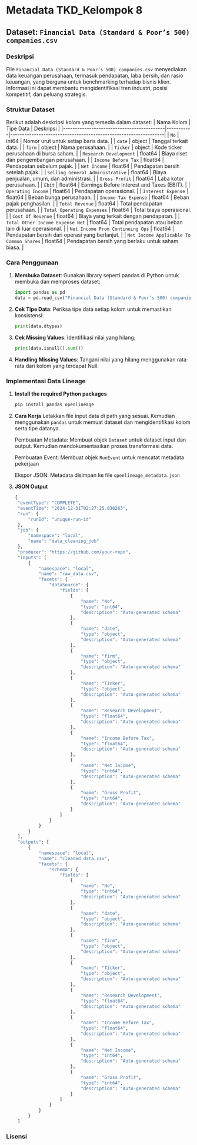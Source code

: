 # Metadata TKD_Kelompok 8

## Dataset: `Financial Data (Standard & Poor’s 500) companies.csv`

### Deskripsi
File `Financial Data (Standard & Poor’s 500) companies.csv` menyediakan data keuangan perusahaan, termasuk pendapatan, laba bersih, dan rasio keuangan, yang berguna untuk benchmarking terhadap bisnis klien. Informasi ini dapat membantu mengidentifikasi tren industri, posisi kompetitif, dan peluang strategis. 

### Struktur Dataset
Berikut adalah deskripsi kolom yang tersedia dalam dataset:
| Nama Kolom                                | Tipe Data | Deskripsi                                                       |
|-------------------------------------------|-----------|-----------------------------------------------------------------|
| `No`                                      | int64     | Nomor urut untuk setiap baris data.                             |
| `date`                                    | object    | Tanggal terkait data.                                           |
| `firm`                                    | object    | Nama perusahaan.                                                |
| `Ticker`                                  | object    | Kode ticker perusahaan di bursa saham.                          |
| `Research Development`                    | float64   | Biaya riset dan pengembangan perusahaan.                        |
| `Income Before Tax`                       | float64   | Pendapatan sebelum pajak.                                       |
| `Net Income`                              | float64   | Pendapatan bersih setelah pajak.                                |
| `Selling General Administrative`          | float64   | Biaya penjualan, umum, dan administrasi.                        |
| `Gross Profit`                            | float64   | Laba kotor perusahaan.                                          |
| `Ebit`                                    | float64   | Earnings Before Interest and Taxes (EBIT).                      |
| `Operating Income`                        | float64   | Pendapatan operasional.                                         |
| `Interest Expense`                        | float64   | Beban bunga perusahaan.                                         |
| `Income Tax Expense`                      | float64   | Beban pajak penghasilan.                                        |
| `Total Revenue`                           | float64   | Total pendapatan perusahaan.                                    |
| `Total Operating Expenses`                | float64   | Total biaya operasional.                                        |
| `Cost Of Revenue`                         | float64   | Biaya yang terkait dengan pendapatan.                           |
| `Total Other Income Expense Net`          | float64   | Total pendapatan atau beban lain di luar operasional.           |
| `Net Income From Continuing Ops`          | float64   | Pendapatan bersih dari operasi yang berlanjut.                  |
| `Net Income Applicable To Common Shares`  | float64   | Pendapatan bersih yang berlaku untuk saham biasa.               |


### Cara Penggunaan
1. **Membuka Dataset**:
   Gunakan library seperti pandas di Python untuk membuka dan memproses dataset:
      ```python
   import pandas as pd
   data = pd.read_csv("Financial Data (Standard & Poor’s 500) companies.csv")
      
2. **Cek Tipe Data**:
   Periksa tipe data setiap kolom untuk memastikan konsistensi:
   ```python
   print(data.dtypes)
   
4. **Cek Missing Values**:
   Identifikasi nilai yang hilang;
   ```python
   print(data.isnull().sum())
   
6. **Handling Missing Values**:
   Tangani nilai yang hilang menggunakan rata-rata dari kolom yang terdapat Null.

### Implementasi Data Lineage
1. **Install the required Python packages**
   ```python
   pip install pandas openlineage

2. **Cara Kerja**
   Letakkan file input data di path yang sesuai. Kemudian menggunakan `pandas` untuk memuat dataset dan mengidentifikasi kolom serta tipe datanya.
   
   Pembuatan Metadata: Membuat objek `Dataset` untuk dataset input dan output. Kemudian mendokumentasikan proses transformasi data.
   
   Pembuatan Event: Membuat objek `RunEvent` untuk mencatat metadata pekerjaan

   Ekspor JSON: Metadata disimpan ke file `openlineage_metadata.json`

3. **JSON Output**
   ```python
   {
    "eventType": "COMPLETE",
    "eventTime": "2024-12-31T02:27:25.030263",
    "run": {
        "runId": "unique-run-id"
    },
    "job": {
        "namespace": "local",
        "name": "data_cleaning_job"
    },
    "producer": "https://github.com/your-repo",
    "inputs": [
        {
            "namespace": "local",
            "name": "raw_data.csv",
            "facets": {
                "dataSource": {
                    "fields": [
                        {
                            "name": "No",
                            "type": "int64",
                            "description": "Auto-generated schema"
                        },
                        {
                            "name": "date",
                            "type": "object",
                            "description": "Auto-generated schema"
                        },
                        {
                            "name": "firm",
                            "type": "object",
                            "description": "Auto-generated schema"
                        },
                        {
                            "name": "Ticker",
                            "type": "object",
                            "description": "Auto-generated schema"
                        },
                        {
                            "name": "Research Development",
                            "type": "float64",
                            "description": "Auto-generated schema"
                        },
                        {
                            "name": "Income Before Tax",
                            "type": "float64",
                            "description": "Auto-generated schema"
                        },
                        {
                            "name": "Net Income",
                            "type": "int64",
                            "description": "Auto-generated schema"
                        },
                        {
                            "name": "Gross Profit",
                            "type": "int64",
                            "description": "Auto-generated schema"
                        }
                    ]
                }
            }
        }
    ],
    "outputs": [
        {
            "namespace": "local",
            "name": "cleaned_data.csv",
            "facets": {
                "schema": {
                    "fields": [
                        {
                            "name": "No",
                            "type": "int64",
                            "description": "Auto-generated schema"
                        },
                        {
                            "name": "date",
                            "type": "object",
                            "description": "Auto-generated schema"
                        },
                        {
                            "name": "firm",
                            "type": "object",
                            "description": "Auto-generated schema"
                        },
                        {
                            "name": "Ticker",
                            "type": "object",
                            "description": "Auto-generated schema"
                        },
                        {
                            "name": "Research Development",
                            "type": "float64",
                            "description": "Auto-generated schema"
                        },
                        {
                            "name": "Income Before Tax",
                            "type": "float64",
                            "description": "Auto-generated schema"
                        },
                        {
                            "name": "Net Income",
                            "type": "int64",
                            "description": "Auto-generated schema"
                        },
                        {
                            "name": "Gross Profit",
                            "type": "int64",
                            "description": "Auto-generated schema"
                        }
                    ]
                }
            }
        }
    ]


### Lisensi
